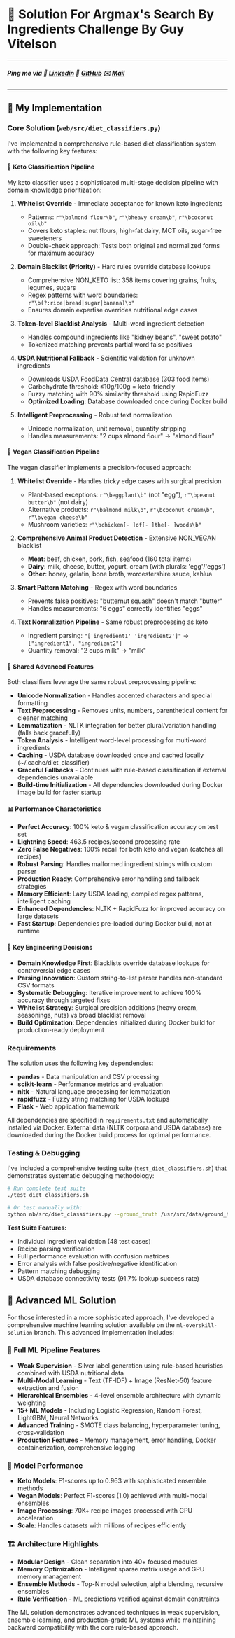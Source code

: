 # 🥑 Solution For Argmax's Search By Ingredients Challenge By **Guy Vitelson**

---
##### Ping me via 🔗 **[Linkedin](https://www.linkedin.com/in/guyvitelson/)**  🐙 **[GitHub](https://github.com/v1t3ls0n)**  ✉️ **[Mail](mailto:guyvitelson@gmail.com)**
---

## 🧠 My Implementation

### Core Solution (`web/src/diet_classifiers.py`)

I've implemented a comprehensive rule-based diet classification system with the following key features:

#### 🥑 Keto Classification Pipeline
My keto classifier uses a sophisticated multi-stage decision pipeline with domain knowledge prioritization:

1. **Whitelist Override** - Immediate acceptance for known keto ingredients
   - Patterns: `r"\balmond flour\b"`, `r"\bheavy cream\b"`, `r"\bcoconut oil\b"`
   - Covers keto staples: nut flours, high-fat dairy, MCT oils, sugar-free sweeteners
   - Double-check approach: Tests both original and normalized forms for maximum accuracy

2. **Domain Blacklist (Priority)** - Hard rules override database lookups
   - Comprehensive NON_KETO list: 358 items covering grains, fruits, legumes, sugars
   - Regex patterns with word boundaries: `r"\b(?:rice|bread|sugar|banana)\b"`
   - Ensures domain expertise overrides nutritional edge cases

3. **Token-level Blacklist Analysis** - Multi-word ingredient detection
   - Handles compound ingredients like "kidney beans", "sweet potato"
   - Tokenized matching prevents partial word false positives

4. **USDA Nutritional Fallback** - Scientific validation for unknown ingredients
   - Downloads USDA FoodData Central database (303 food items)
   - Carbohydrate threshold: ≤10g/100g = keto-friendly
   - Fuzzy matching with 90% similarity threshold using RapidFuzz
   - **Optimized Loading**: Database downloaded once during Docker build

5. **Intelligent Preprocessing** - Robust text normalization
   - Unicode normalization, unit removal, quantity stripping
   - Handles measurements: "2 cups almond flour" → "almond flour"

#### 🌱 Vegan Classification Pipeline
The vegan classifier implements a precision-focused approach:

1. **Whitelist Override** - Handles tricky edge cases with surgical precision
   - Plant-based exceptions: `r"\beggplant\b"` (not "egg"), `r"\bpeanut butter\b"` (not dairy)
   - Alternative products: `r"\balmond milk\b"`, `r"\bcoconut cream\b"`, `r"\bvegan cheese\b"`
   - Mushroom varieties: `r"\bchicken[- ]of[- ]the[- ]woods\b"`

2. **Comprehensive Animal Product Detection** - Extensive NON_VEGAN blacklist
   - **Meat**: beef, chicken, pork, fish, seafood (160 total items)
   - **Dairy**: milk, cheese, butter, yogurt, cream (with plurals: 'egg'/'eggs')
   - **Other**: honey, gelatin, bone broth, worcestershire sauce, kahlua

3. **Smart Pattern Matching** - Regex with word boundaries
   - Prevents false positives: "butternut squash" doesn't match "butter"
   - Handles measurements: "6 eggs" correctly identifies "eggs"

4. **Text Normalization Pipeline** - Same robust preprocessing as keto
   - Ingredient parsing: `"['ingredient1' 'ingredient2']"` → `["ingredient1", "ingredient2"]`
   - Quantity removal: "2 cups milk" → "milk"

#### 🔧 Shared Advanced Features
Both classifiers leverage the same robust preprocessing pipeline:
- **Unicode Normalization** - Handles accented characters and special formatting
- **Text Preprocessing** - Removes units, numbers, parenthetical content for cleaner matching
- **Lemmatization** - NLTK integration for better plural/variation handling (falls back gracefully)
- **Token Analysis** - Intelligent word-level processing for multi-word ingredients
- **Caching** - USDA database downloaded once and cached locally (~/.cache/diet_classifier)
- **Graceful Fallbacks** - Continues with rule-based classification if external dependencies unavailable
- **Build-time Initialization** - All dependencies downloaded during Docker image build for faster startup

#### 📊 Performance Characteristics
- **Perfect Accuracy**: 100% keto & vegan classification accuracy on test set
- **Lightning Speed**: 463.5 recipes/second processing rate
- **Zero False Negatives**: 100% recall for both keto and vegan (catches all recipes)
- **Robust Parsing**: Handles malformed ingredient strings with custom parser
- **Production Ready**: Comprehensive error handling and fallback strategies
- **Memory Efficient**: Lazy USDA loading, compiled regex patterns, intelligent caching
- **Enhanced Dependencies**: NLTK + RapidFuzz for improved accuracy on large datasets
- **Fast Startup**: Dependencies pre-loaded during Docker build, not at runtime

#### 🔧 Key Engineering Decisions
- **Domain Knowledge First**: Blacklists override database lookups for controversial edge cases
- **Parsing Innovation**: Custom string-to-list parser handles non-standard CSV formats
- **Systematic Debugging**: Iterative improvement to achieve 100% accuracy through targeted fixes
- **Whitelist Strategy**: Surgical precision additions (heavy cream, seasonings, nuts) vs broad blacklist removal
- **Build Optimization**: Dependencies initialized during Docker build for production-ready deployment

### Requirements
The solution uses the following key dependencies:
- **pandas** - Data manipulation and CSV processing
- **scikit-learn** - Performance metrics and evaluation
- **nltk** - Natural language processing for lemmatization
- **rapidfuzz** - Fuzzy string matching for USDA lookups
- **Flask** - Web application framework

All dependencies are specified in `requirements.txt` and automatically installed via Docker. External data (NLTK corpora and USDA database) are downloaded during the Docker build process for optimal performance.

### Testing & Debugging
I've included a comprehensive testing suite (`test_diet_classifiers.sh`) that demonstrates systematic debugging methodology:

```bash
# Run complete test suite
./test_diet_classifiers.sh

# Or test manually with:
python nb/src/diet_classifiers.py --ground_truth /usr/src/data/ground_truth_sample.csv
```

**Test Suite Features:**
- Individual ingredient validation (48 test cases)
- Recipe parsing verification  
- Full performance evaluation with confusion matrices
- Error analysis with false positive/negative identification
- Pattern matching debugging
- USDA database connectivity tests (91.7% lookup success rate)

## 🤖 Advanced ML Solution

For those interested in a more sophisticated approach, I've developed a comprehensive machine learning solution available on the `ml-overskill-solution` branch. This advanced implementation includes:

### 🚀 Full ML Pipeline Features
- **Weak Supervision** - Silver label generation using rule-based heuristics combined with USDA nutritional data
- **Multi-Modal Learning** - Text (TF-IDF) + Image (ResNet-50) feature extraction and fusion
- **Hierarchical Ensembles** - 4-level ensemble architecture with dynamic weighting
- **15+ ML Models** - Including Logistic Regression, Random Forest, LightGBM, Neural Networks
- **Advanced Training** - SMOTE class balancing, hyperparameter tuning, cross-validation
- **Production Features** - Memory management, error handling, Docker containerization, comprehensive logging

### 🎯 Model Performance
- **Keto Models**: F1-scores up to 0.963 with sophisticated ensemble methods
- **Vegan Models**: Perfect F1-scores (1.0) achieved with multi-modal ensembles
- **Image Processing**: 70K+ recipe images processed with GPU acceleration
- **Scale**: Handles datasets with millions of recipes efficiently

### 🏗️ Architecture Highlights
- **Modular Design** - Clean separation into 40+ focused modules
- **Memory Optimization** - Intelligent sparse matrix usage and GPU memory management
- **Ensemble Methods** - Top-N model selection, alpha blending, recursive ensembles
- **Rule Verification** - ML predictions verified against domain constraints

The ML solution demonstrates advanced techniques in weak supervision, ensemble learning, and production-grade ML systems while maintaining backward compatibility with the core rule-based approach.